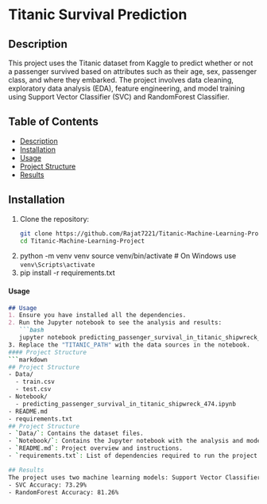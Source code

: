 # Titanic Survival Prediction
## Description
This project uses the Titanic dataset from Kaggle to predict whether or not a passenger survived based on attributes such as their age, sex, passenger class, and where they embarked. The project involves data cleaning, exploratory data analysis (EDA), feature engineering, and model training using Support Vector Classifier (SVC) and RandomForest Classifier.
## Table of Contents
- [Description](#description)
- [Installation](#installation)
- [Usage](#usage)
- [Project Structure](#project-structure)
- [Results](#results)
## Installation
1. Clone the repository:
   ```bash
   git clone https://github.com/Rajat7221/Titanic-Machine-Learning-Project.git
   cd Titanic-Machine-Learning-Project
2. python -m venv venv
   source venv/bin/activate  # On Windows use `venv\Scripts\activate`
3. pip install -r requirements.txt

#### Usage
```markdown
## Usage
1. Ensure you have installed all the dependencies.
2. Run the Jupyter notebook to see the analysis and results:
   ```bash
   jupyter notebook predicting_passenger_survival_in_titanic_shipwreck_474.ipynb
3. Replace the "TITANIC_PATH" with the data sources in the notebook.
#### Project Structure
```markdown
## Project Structure
- Data/
  - train.csv
  - test.csv
- Notebook/
  - predicting_passenger_survival_in_titanic_shipwreck_474.ipynb
- README.md
- requirements.txt
## Project Structure
- `Data/`: Contains the dataset files.
- `Notebook/`: Contains the Jupyter notebook with the analysis and model training..
- `README.md`: Project overview and instructions.
- `requirements.txt`: List of dependencies required to run the project.

## Results
The project uses two machine learning models: Support Vector Classifier (SVC) and RandomForest Classifier. Below are the accuracy results:
- SVC Accuracy: 73.29%
- RandomForest Accuracy: 81.26%


   
   

